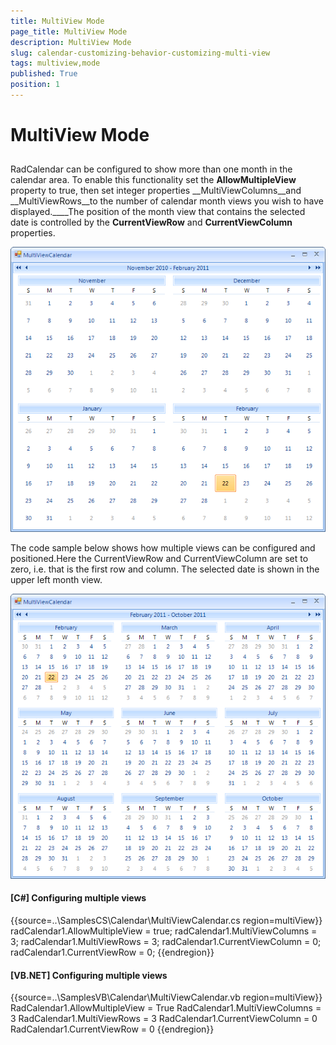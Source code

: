 ```yaml
---
title: MultiView Mode
page_title: MultiView Mode
description: MultiView Mode
slug: calendar-customizing-behavior-customizing-multi-view
tags: multiview,mode
published: True
position: 1
---
```


# MultiView Mode



## 

RadCalendar can be configured to show more than one month in the calendar area. To enable this functionality set the __AllowMultipleView__ property to true, then set integer properties __MultiViewColumns__and __MultiViewRows__to the number of calendar month views you wish to have displayed.____The position of the month view that contains the selected date is controlled by the __CurrentViewRow__ and __CurrentViewColumn__ properties.

![calendar-customizing-behavior-customizing-multi-view-mode 001](images/calendar-customizing-behavior-customizing-multi-view-mode001.png)

The code sample below shows how multiple views can be configured and positioned.Here the CurrentViewRow and CurrentViewColumn are set to zero, i.e. that is the first row and column. The selected date is shown in the upper left month view. 

![calendar-customizing-behavior-customizing-multi-view-mode 002](images/calendar-customizing-behavior-customizing-multi-view-mode002.png)

#### __[C#] Configuring multiple views__

{{source=..\SamplesCS\Calendar\MultiViewCalendar.cs region=multiView}}
	            radCalendar1.AllowMultipleView = true;
	            radCalendar1.MultiViewColumns = 3;
	            radCalendar1.MultiViewRows = 3;
	            radCalendar1.CurrentViewColumn = 0;
	            radCalendar1.CurrentViewRow = 0;
	{{endregion}}



#### __[VB.NET] Configuring multiple views__

{{source=..\SamplesVB\Calendar\MultiViewCalendar.vb region=multiView}}
	        RadCalendar1.AllowMultipleView = True
	        RadCalendar1.MultiViewColumns = 3
	        RadCalendar1.MultiViewRows = 3
	        RadCalendar1.CurrentViewColumn = 0
	        RadCalendar1.CurrentViewRow = 0
	{{endregion}}





